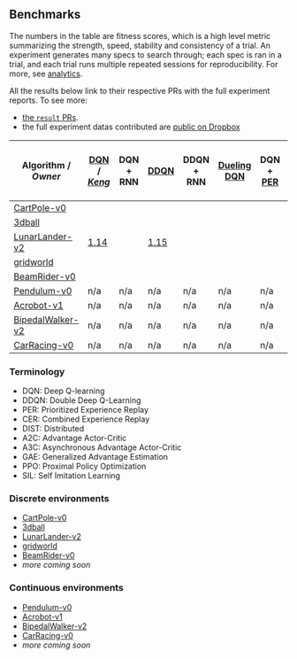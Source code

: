 ## Benchmarks

The numbers in the table are fitness scores, which is a high level metric summarizing the strength, speed, stability and consistency of a trial. An experiment generates many specs to search through; each spec is ran in a trial, and each trial runs multiple repeated sessions for reproducibility. For more, see [analytics](https://kengz.gitbooks.io/slm-lab/content/analytics/analytics.html).

All the results below link to their respective PRs with the full experiment reports. To see more:
- [the `result` PRs](https://github.com/kengz/SLM-Lab/pulls?utf8=%E2%9C%93&q=is%3Apr+label%3Aresult+).
- the full experiment datas contributed are [public on Dropbox ](https://www.dropbox.com/sh/y738zvzj3nxthn1/AAAg1e6TxXVf3krD81TD5V0Ra?dl=0)

| Algorithm / *Owner* | [DQN](https://arxiv.org/abs/1312.5602) / *[Keng](https://github.com/kengz)* | DQN + RNN | [DDQN](https://arxiv.org/abs/1509.06461) | DDQN + RNN | [Dueling DQN](https://arxiv.org/abs/1511.06581) | DQN + [PER](https://arxiv.org/abs/1511.05952) | DDQN + [PER](https://arxiv.org/abs/1511.05952) | DQN + [CER](https://arxiv.org/abs/1712.01275) | DDQN + [CER](https://arxiv.org/abs/1712.01275) | [DIST DQN](https://arxiv.org/abs/1602.01783) | REINFORCE | A2C | A2C + [GAE](https://arxiv.org/abs/1506.02438) / *[Laura](https://github.com/lgraesser)* | A2C + [GAE](https://arxiv.org/abs/1506.02438) + [SIL](https://arxiv.org/abs/1806.05635) | [A3C](https://arxiv.org/abs/1602.01783) | [A3C](https://arxiv.org/abs/1602.01783) + [GAE](https://arxiv.org/abs/1506.02438) | [PPO](https://arxiv.org/abs/1707.06347) | [PPO](https://arxiv.org/abs/1707.06347) + [SIL](https://arxiv.org/abs/1806.05635) | [DPPO](https://arxiv.org/pdf/1707.02286.pdf) |
|------------|-|-|-|-|-|-|-|-|-|-|-|-|-|-|-|-|-|-|-|
|[CartPole-v0](https://gym.openai.com/envs/CartPole-v0/)| | | | | | | |[4.79](https://github.com/kengz/SLM-Lab/pull/184) |[5.65](https://github.com/kengz/SLM-Lab/pull/195) | |[1.21](https://github.com/kengz/SLM-Lab/pull/200) |[7.10](https://github.com/kengz/SLM-Lab/pull/185) | [1.20](https://github.com/kengz/SLM-Lab/pull/180) |[6.26](https://github.com/kengz/SLM-Lab/pull/201) | | | | | |
|[3dball](https://github.com/Unity-Technologies/ml-agents/blob/master/docs/Learning-Environment-Examples.md#3dball-3d-balance-ball)| | | | | | | | | | | | | | | | | | | |
|[LunarLander-v2](https://gym.openai.com/envs/LunarLander-v2/)|[1.14](https://github.com/kengz/SLM-Lab/pull/191)| |[1.15](https://github.com/kengz/SLM-Lab/pull/203)| | | | | | | | | | | | | | | | |
|[gridworld](https://github.com/Unity-Technologies/ml-agents/blob/master/docs/Learning-Environment-Examples.md#gridworld)| | | | | | | | | | | | | | | | | | | |
|[BeamRider-v0](https://gym.openai.com/envs/BeamRider-v0/)| | | | | | | | | | | | | | | | | | | |
|[Pendulum-v0](https://gym.openai.com/envs/Pendulum-v0/)| n/a | n/a | n/a | n/a| n/a | n/a | n/a | n/a | n/a | n/a | | | | | | | | | |
|[Acrobot-v1](https://gym.openai.com/envs/Acrobot-v1/)| n/a | n/a | n/a | n/a| n/a | n/a | n/a | n/a | n/a | n/a | | | | | | | | | |
|[BipedalWalker-v2](https://gym.openai.com/envs/BipedalWalker-v2/)| n/a | n/a | n/a | n/a| n/a | n/a | n/a | n/a | n/a | n/a | | | | | | | | | |
|[CarRacing-v0](https://gym.openai.com/envs/CarRacing-v0/)| n/a | n/a | n/a | n/a| n/a | n/a | n/a | n/a | n/a | n/a | | | | | | | | | |

### Terminology
- DQN: Deep Q-learning
- DDQN: Double Deep Q-Learning
- PER: Prioritized Experience Replay
- CER: Combined Experience Replay
- DIST: Distributed
- A2C: Advantage Actor-Critic
- A3C: Asynchronous Advantage Actor-Critic
- GAE: Generalized Advantage Estimation
- PPO: Proximal Policy Optimization
- SIL: Self Imitation Learning

### Discrete environments
- [CartPole-v0](https://gym.openai.com/envs/CartPole-v0/)
- [3dball](https://github.com/Unity-Technologies/ml-agents/blob/master/docs/Learning-Environment-Examples.md#3dball-3d-balance-ball)
- [LunarLander-v2](https://gym.openai.com/envs/LunarLander-v2/)
- [gridworld](https://github.com/Unity-Technologies/ml-agents/blob/master/docs/Learning-Environment-Examples.md#gridworld)
- [BeamRider-v0](https://gym.openai.com/envs/BeamRider-v0/)
- *more coming soon*

### Continuous environments
- [Pendulum-v0](https://gym.openai.com/envs/Pendulum-v0/)
- [Acrobot-v1](https://gym.openai.com/envs/Acrobot-v1/)
- [BipedalWalker-v2](https://gym.openai.com/envs/BipedalWalker-v2/)
- [CarRacing-v0](https://gym.openai.com/envs/CarRacing-v0/)
- *more coming soon*
